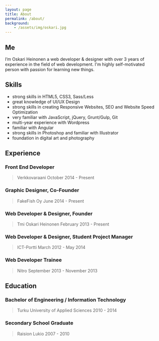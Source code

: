 ```yaml
---
layout: page
title: About
permalink: /about/
background:
    - /assets/img/oskari.jpg
---
```

## Me

I’m Oskari Heinonen a web developer & designer with over 3 years of experience in the field of web development. I'm highly self-motivated person with passion for learning new things. 

## Skills

- strong skills in HTML5, CSS3, Sass/Less
- great knowledge of UI/UX Design
- strong skills in creating Responsive Websites, SEO and Website Speed Optimization
- very familiar with JavaScript, jQuery, Grunt/Gulp, Git
- multi-year experience with Wordpress
- familiar with Angular
- strong skills in Photoshop and familiar with Illustrator
- foundation in digital art and photography

## Experience

### Front End Developer
> Verkkovaraani
> October 2014 - Present

### Graphic Designer, Co-Founder
> FakeFish Oy
> June 2014 - Present

### Web Developer & Designer, Founder
>Tmi Oskari Heinonen
>February 2013 - Present

### Web Developer & Designer, Student Project Manager
> ICT-Portti
> March 2012 - May 2014

### Web Developer Trainee
> Nitro
> September 2013 - November 2013

## Education

### Bachelor of Engineering / Information Technology
> Turku University of Applied Sciences
> 2010 - 2014

### Secondary School Graduate
> Raision Lukio
> 2007 - 2010
